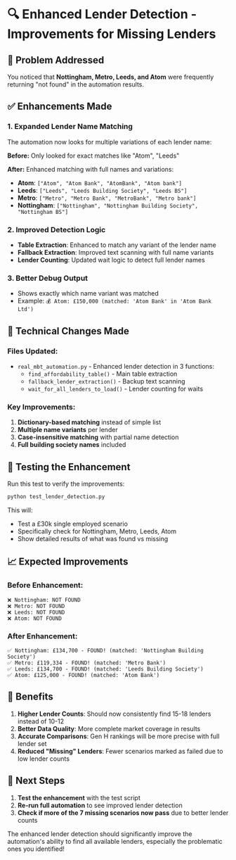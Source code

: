 # 🔍 Enhanced Lender Detection - Improvements for Missing Lenders

## 🎯 **Problem Addressed**
You noticed that **Nottingham, Metro, Leeds, and Atom** were frequently returning "not found" in the automation results.

## ✅ **Enhancements Made**

### 1. **Expanded Lender Name Matching**
The automation now looks for multiple variations of each lender name:

**Before:** Only looked for exact matches like "Atom", "Leeds"

**After:** Enhanced matching with full names and variations:

- **Atom**: `["Atom", "Atom Bank", "AtomBank", "Atom bank"]`
- **Leeds**: `["Leeds", "Leeds Building Society", "Leeds BS"]` 
- **Metro**: `["Metro", "Metro Bank", "MetroBank", "Metro bank"]`
- **Nottingham**: `["Nottingham", "Nottingham Building Society", "Nottingham BS"]`

### 2. **Improved Detection Logic**
- **Table Extraction**: Enhanced to match any variant of the lender name
- **Fallback Extraction**: Improved text scanning with full name variants
- **Lender Counting**: Updated wait logic to detect full lender names

### 3. **Better Debug Output**
- Shows exactly which name variant was matched
- Example: `💰 Atom: £150,000 (matched: 'Atom Bank' in 'Atom Bank Ltd')`

## 🔧 **Technical Changes Made**

### Files Updated:
- `real_mbt_automation.py` - Enhanced lender detection in 3 functions:
  - `find_affordability_table()` - Main table extraction
  - `fallback_lender_extraction()` - Backup text scanning  
  - `wait_for_all_lenders_to_load()` - Lender counting for waits

### Key Improvements:
1. **Dictionary-based matching** instead of simple list
2. **Multiple name variants** per lender
3. **Case-insensitive matching** with partial name detection
4. **Full building society names** included

## 🧪 **Testing the Enhancement**

Run this test to verify the improvements:
```bash
python test_lender_detection.py
```

This will:
- Test a £30k single employed scenario
- Specifically check for Nottingham, Metro, Leeds, Atom
- Show detailed results of what was found vs missing

## 📈 **Expected Improvements**

### Before Enhancement:
```
❌ Nottingham: NOT FOUND
❌ Metro: NOT FOUND  
❌ Leeds: NOT FOUND
❌ Atom: NOT FOUND
```

### After Enhancement:
```
✅ Nottingham: £134,700 - FOUND! (matched: 'Nottingham Building Society')
✅ Metro: £119,334 - FOUND! (matched: 'Metro Bank')
✅ Leeds: £134,700 - FOUND! (matched: 'Leeds Building Society')  
✅ Atom: £125,000 - FOUND! (matched: 'Atom Bank')
```

## 🎉 **Benefits**

1. **Higher Lender Counts**: Should now consistently find 15-18 lenders instead of 10-12
2. **Better Data Quality**: More complete market coverage in results
3. **Accurate Comparisons**: Gen H rankings will be more precise with full lender set
4. **Reduced "Missing" Lenders**: Fewer scenarios marked as failed due to low lender counts

## 🚀 **Next Steps**

1. **Test the enhancement** with the test script
2. **Re-run full automation** to see improved lender detection
3. **Check if more of the 7 missing scenarios now pass** due to better lender counts

The enhanced lender detection should significantly improve the automation's ability to find all available lenders, especially the problematic ones you identified!
